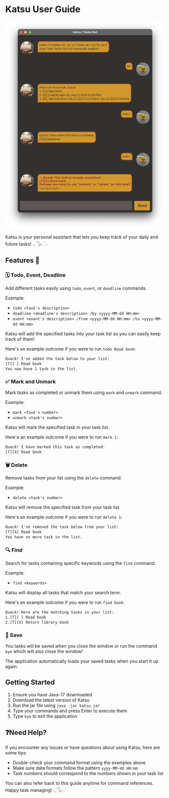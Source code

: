 # Katsu User Guide

![Katsu](docs/Ui.png)

Katsu is your personal assistant that lets you keep track of your daily and future tasks! ˗ˏˋ𓅭ˎˊ˗

## Features 🚀
### 🗓 Todo, Event, Deadline

Add different tasks easily using `todo`, `event`, or `deadline` commands.

Example:
- `todo <task's description>`
- `deadline <deadline's description> /by <yyyy-MM-dd HH:mm>`
- `event <event's description> /from <yyyy-MM-dd HH:mm> /to <yyyy-MM-dd HH:mm>`

Katsu will add the specified tasks into your task list so you can easily keep track of them!

Here's an example outcome if you were to run `todo Read book`:
```
Quack! I've added the task below to your list:
[T][ ] Read book
You now have 1 task in the list.
```

### ✅ Mark and Unmark

Mark tasks as completed or unmark them using `mark` and `unmark` command.

Example:
- `mark <task's number>`
- `unmark <task's number>`

Katsu will mark the specified task in your task list.

Here'a an example outcome if you were to run `mark 1`:
```
Quack! I have marked this task as completed:
[T][X] Read book
```


### 🗑️ Delete

Remove tasks from your list using the `delete` command.

Example:
- `delete <task's number>`

Katsu will remove the specified task from your task list.

Here's an example outcome if you were to run `delete 1`:
```
Quack! I've removed the task below from your list:
[T][X] Read book
You have no more task in the list.
```

### 🔍 Find

Search for tasks containing specific keywords using the `find` command.

Example:
- `find <keywords>`

Katsu will display all tasks that match your search term.

Here's an example outcome if you were to run `find book`:
```
Quack! Here are the matching tasks in your list:
1.[T][ ] Read book
2.[T][X] Return library book
```

### 💾 Save

You tasks will be saved when you close the window or run the command `bye` which will also close the window!

The application automatically loads your saved tasks when you start it up again.

## Getting Started

1. Ensure you have Java-17 downloaded
2. Download the latest version of Katsu
3. Run the jar file using `java -jar katsu.jar `
4. Type your commands and press Enter to execute them
5. Type `bye` to exit the application

## ❓Need Help?

If you encounter any issues or have questions about using Katsu, here are some tips:
- Double-check your command format using the examples above 
- Make sure date formats follow the pattern `yyyy-MM-dd HH:mm` 
- Task numbers should correspond to the numbers shown in your task list

You can also refer back to this guide anytime for command references. Happy task managing! ˗ˏˋ𓅭ˎˊ